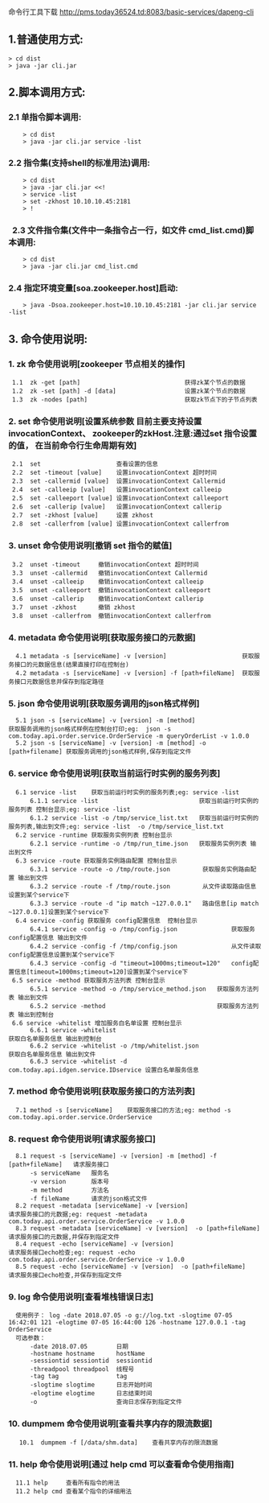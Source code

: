 命令行工具下载 http://pms.today36524.td:8083/basic-services/dapeng-cli

## 1.普通使用方式:  
    > cd dist  
    > java -jar cli.jar

## 2.脚本调用方式:  
###    2.1 单指令脚本调用:  
        > cd dist  
        > java -jar cli.jar service -list  
 
###   2.2 指令集(支持shell的标准用法)调用:  
        > cd dist
        > java -jar cli.jar <<!
        > service -list
        > set -zkhost 10.10.10.45:2181
        > !
        
###   2.3 文件指令集(文件中一条指令占一行，如文件 cmd_list.cmd)脚本调用:  
        > cd dist  
        > java -jar cli.jar cmd_list.cmd
       
###   2.4 指定环境变量[soa.zookeeper.host]启动:   
        > java -Dsoa.zookeeper.host=10.10.10.45:2181 -jar cli.jar service -list   

## 3. 命令使用说明:    
    
###    1. zk 命令使用说明[zookeeper   节点相关的操作]  
     1.1  zk -get [path]                             获得zk某个节点的数据
     1.2  zk -set [path] -d [data]                   设置zk某个节点的数据
     1.3  zk -nodes [path]                           获取zk节点下的子节点列表
     
###   2. set 命令使用说明[设置系统参数 目前主要支持设置 invocationContext、 zookeeper的zkHost.注意:通过set 指令设置的值， 在当前命令行生命周期有效]  
     2.1  set                     查看设置的信息
     2.2  set -timeout [value]    设置invocationContext 超时时间
     2.3  set -callermid [value]  设置invocationContext Callermid
     2.4  set -calleeip [value]   设置invocationContext calleeip
     2.5  set -calleeport [value] 设置invocationContext calleeport
     2.6  set -callerip [value]   设置invocationContext callerip
     2.7  set -zkhost [value]     设置 zkhost
     2.8  set -callerfrom [value] 设置invocationContext callerfrom

###    3. unset 命令使用说明[撤销 set 指令的赋值]  
     3.2  unset -timeout     撤销invocationContext 超时时间
     3.3  unset -callermid   撤销invocationContext Callermid
     3.4  unset -calleeip    撤销invocationContext calleeip
     3.5  unset -calleeport  撤销invocationContext calleeport
     3.6  unset -callerip    撤销invocationContext callerip
     3.7  unset -zkhost      撤销 zkhost
     3.8  unset -callerfrom  撤销invocationContext callerfrom
     
###    4. metadata 命令使用说明[获取服务接口的元数据]  
      4.1 metadata -s [serviceName] -v [version]                     获取服务接口的元数据信息(结果直接打印在控制台)
      4.2 metadata -s [serviceName] -v [version] -f [path+fileName]  获取服务接口元数据信息并保存到指定路径
      
###    5. json 命令使用说明[获取服务调用的json格式样例]  
      5.1 json -s [serviceName] -v [version] -m [method]                    获取服务调用的json格式样例在控制台打印;eg:  json -s com.today.api.order.service.OrderService -m queryOrderList -v 1.0.0
      5.2 json -s [serviceName] -v [version] -m [method] -o [path+filename] 获取服务调用的json格式样例,保存到指定文件
      
###    6. service 命令使用说明[获取当前运行时实例的服务列表]  
      6.1 service -list    获取当前运行时实例的服务列表;eg: service -list
          6.1.1 service -list                            获取当前运行时实例的服务列表 控制台显示;eg: service -list
          6.1.2 service -list -o /tmp/service_list.txt   获取当前运行时实例的服务列表,输出到文件;eg: service -list  -o /tmp/service_list.txt 
      6.2 service -runtime 获取服务实例列表 控制台显示
          6.2.1 service -runtime -o /tmp/run_time.json   获取服务实例列表 输出到文件
      6.3 service -route 获取服务实例路由配置 控制台显示
          6.3.1 service -route -o /tmp/route.json         获取服务实例路由配置 输出到文件
          6.3.2 service -route -f /tmp/route.json         从文件读取路由信息设置到某个service下
          6.3.3 service -route -d "ip match ~127.0.0.1"   路由信息[ip match ~127.0.0.1]设置到某个service下
      6.4 service -config 获取服务 config配置信息  控制台显示
          6.4.1 service -config -o /tmp/config.json               获取服务config配置信息 输出到文件
          6.4.2 service -config -f /tmp/config.json               从文件读取config配置信息设置到某个service下
          6.4.3 service -config -d "timeout=1000ms;timeout=120"   config配置信息[timeout=1000ms;timeout=120]设置到某个service下
     6.5 service -method 获取服务方法列表 控制台显示
          6.5.1 service -method -o /tmp/service_method.json   获取服务方法列表 输出到文件       
          6.5.2 service -method                               获取服务方法列表 输出到控制台
     6.6 service -whitelist 增加服务白名单设置 控制台显示
          6.6.1 service -whitelist                                          获取白名单服务信息 输出到控制台
          6.6.2 service -whitelist -o /tmp/whitelist.json                   获取白名单服务信息 输出到文件
          6.6.3 service -whitelist -d com.today.api.idgen.service.IDservice 设置白名单服务信息
      
###    7. method 命令使用说明[获取服务接口的方法列表]  
      7.1 method -s [serviceName]    获取服务接口的方法;eg: method -s com.today.api.order.service.OrderService
      
###    8. request 命令使用说明[请求服务接口]  
      8.1 request -s [serviceName] -v [version] -m [method] -f [path+fileName]   请求服务接口
          -s serviceName   服务名
          -v version       版本号
          -m method        方法名
          -f fileName      请求的json格式文件    
      8.2 request -metadata [serviceName] -v [version]                     请求服务接口的元数据;eg: request -metadata com.today.api.order.service.OrderService -v 1.0.0
      8.3 request -metadata [serviceName] -v [version]  -o [path+fileName] 请求服务接口的元数据,并保存到指定文件
      8.4 request -echo [serviceName] -v [version]                         请求服务接口echo检查;eg: request -echo com.today.api.order.service.OrderService -v 1.0.0
      8.5 request -echo [serviceName] -v [version]  -o [path+fileName]     请求服务接口echo检查,并保存到指定文件

###    9. log 命令使用说明[查看堆栈错误日志]  
      使用例子： log -date 2018.07.05 -o g://log.txt -slogtime 07-05 16:42:01 121 -elogtime 07-05 16:44:00 126 -hostname 127.0.0.1 -tag OrderService 
      可选参数：
          -date 2018.07.05        日期
          -hostname hostname      hostName
          -sessiontid sessiontid  sessiontid
          -threadpool threadpool  线程号    
          -tag tag                tag 
          -slogtime slogtime      日志开始时间
          -elogtime elogtime      日志结束时间
          -o                      查询日志保存到指定文件
          
  ###    10. dumpmem 命令使用说明[查看共享内存的限流数据]  
       10.1  dumpmem -f [/data/shm.data]    查看共享内存的限流数据
      
###    11. help 命令使用说明[通过  help cmd 可以查看命令使用指南]  
      11.1 help     查看所有指令的用法
      11.2 help cmd 查看某个指令的详细用法
